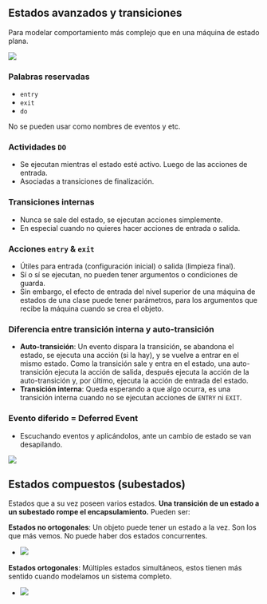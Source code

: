 
## Estados avanzados y transiciones

Para modelar comportamiento más complejo que en una máquina de estado plana.

![](https://lh7-us.googleusercontent.com/docsz/AD_4nXeaRY2pasRVLP-dhMNAliJT8rmAU0JxvQL74F4uZkV9SpZefve1cPWBgRP9h8m8zRusMYtKnyg4NAL21gVqO63JbpFGXtIc2Sp6SYsUTn0EUkXzUgTHTC76Oo2BKVI8ejd19tbAjPtsBT5HAILR42q9fwAf?key=VReuh94fGGpJZLGsXsGdUQ)

### Palabras reservadas

- `entry`
- `exit`
- `do`

No se pueden usar como nombres de eventos y etc.

### Actividades `DO`

- Se ejecutan mientras el estado esté activo. Luego de las acciones de entrada.
- Asociadas a transiciones de finalización.

### Transiciones internas

- Nunca se sale del estado, se ejecutan acciones simplemente.
- En especial cuando no quieres hacer acciones de entrada o salida.

### Acciones `entry` & `exit`

- Útiles para entrada (configuración inicial) o salida (limpieza final).
- Sí o sí se ejecutan, no pueden tener argumentos o condiciones de guarda.
- Sin embargo, el efecto de entrada del nivel superior de una máquina de estados de una clase puede tener parámetros, para los argumentos que recibe la máquina cuando se crea el objeto.

### Diferencia entre transición interna y auto-transición

- **Auto-transición**: Un evento dispara la transición, se abandona el estado, se ejecuta una acción (si la hay), y se vuelve a entrar en el mismo estado. Como la transición sale y entra en el estado, una auto-transición ejecuta la acción de salida, después ejecuta la acción de la auto-transición y, por último, ejecuta la acción de entrada del estado.
- **Transición interna**: Queda esperando a que algo ocurra, es una transición interna cuando no se ejecutan acciones de `ENTRY` ni `EXIT`.

### Evento diferido = Deferred Event

- Escuchando eventos y aplicándolos, ante un cambio de estado se van desapilando.


![](https://lh7-us.googleusercontent.com/docsz/AD_4nXfHsYHsFy0P4ClhKimRC7QgAKfORyxvy4w_IfRujI2bpwLsg_Crw96zEpV4WvLgspPkOo2yOsCMpr5G7v0yAd_EsxN4LTfm8Ax3NXU94j2pVKo8KxfiBFcP9zKHvm_m4FJvEdNnQs5C7xcGfp6lST9fjAk?key=VReuh94fGGpJZLGsXsGdUQ)

## Estados compuestos (subestados)

Estados que a su vez poseen varios estados. **Una transición de un estado a un subestado rompe el encapsulamiento.** Pueden ser:


**Estados no ortogonales**: Un objeto puede tener un estado a la vez. Son los que más vemos. No puede haber dos estados concurrentes.

- ![](https://lh7-us.googleusercontent.com/docsz/AD_4nXdDLKEcAONC97pKn5UFtCkgyzOOwua-r02rUgmBNtEJ77IVvTAr3CVtCIAMvoby2E8Stn3ULBRpfT0ndzhuFB-OFOIFw_l9dnkZjdbTSXz42TgFGY54lSkXub9eyKfGpJbOB8pisbdjgw4GdUamRZmonJkI?key=VReuh94fGGpJZLGsXsGdUQ)

**Estados ortogonales**: Múltiples estados simultáneos, estos tienen más sentido cuando modelamos un sistema completo.

- ![](https://lh7-us.googleusercontent.com/docsz/AD_4nXcuUE4OEH02sv3AQ4Ns8_ZHkZuugdaA7gEbr91t3Ewbijv8xYZNcb9x6xqiI2ka3_25jDiF0FaTi0qyqBnOSHprU_mCj0fVigfJgA3Tqz7cwwhfrnCLScMTRBts2TPv_S4M3Snj9dYr1UHlbyhQS32BthIs?key=VReuh94fGGpJZLGsXsGdUQ)


